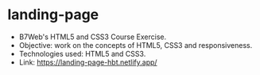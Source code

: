 # landing-page
* B7Web's HTML5 and CSS3 Course Exercise.
* Objective: work on the concepts of HTML5, CSS3 and responsiveness.
* Technologies used: HTML5 and CSS3.
* Link: https://landing-page-hbt.netlify.app/
